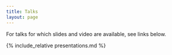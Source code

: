 ```yaml
---
title: Talks
layout: page
---
```


For talks for which slides and video are available, see links below.

{% include_relative presentations.md %}
